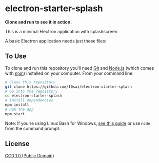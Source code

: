 # electron-starter-splash

**Clone and run to see it in action.**

This is a minimal Electron application with splashscreen.


A basic Electron application needs just these files:


## To Use

To clone and run this repository you'll need [Git](https://git-scm.com) and [Node.js](https://nodejs.org/en/download/) (which comes with [npm](http://npmjs.com)) installed on your computer. From your command line:

```bash
# Clone this repository
git clone https://github.com/10sai/electron-starter-splash
# Go into the repository
cd electron-starter-splash
# Install dependencies
npm install
# Run the app
npm start
```

Note: If you're using Linux Bash for Windows, [see this guide](https://www.howtogeek.com/261575/how-to-run-graphical-linux-desktop-applications-from-windows-10s-bash-shell/) or use `node` from the command prompt.


## License

[CC0 1.0 (Public Domain)](LICENSE.md)
